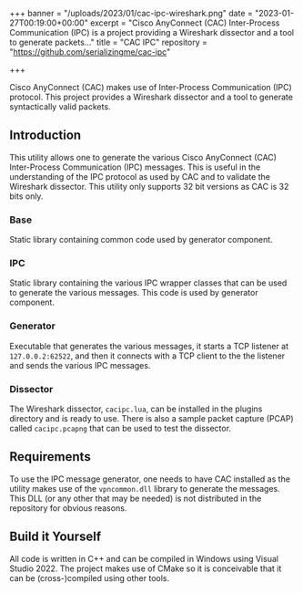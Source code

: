 +++
banner = "/uploads/2023/01/cac-ipc-wireshark.png"
date = "2023-01-27T00:19:00+00:00"
excerpt = "Cisco AnyConnect (CAC) Inter-Process Communication (IPC) is a project providing a Wireshark dissector and a tool to generate packets..."
title = "CAC IPC"
repository = "https://github.com/serializingme/cac-ipc"

+++

Cisco AnyConnect (CAC) makes use of Inter-Process Communication (IPC) protocol. This project provides a Wireshark dissector and a tool to generate syntactically valid packets.

<!--more-->

## Introduction

This utility allows one to generate the various Cisco AnyConnect (CAC) Inter-Process Communication (IPC) messages. This is useful in the understanding of the IPC protocol as used by CAC and to validate the Wireshark dissector. This utility only supports 32 bit versions as CAC is 32 bits only.

### Base

Static library containing common code used by generator component.

### IPC

Static library containing the various IPC wrapper classes that can be used to generate the various messages. This code is used by generator component.

### Generator

Executable that generates the various messages, it starts a TCP listener at `127.0.0.2:62522`, and then it connects with a TCP client to the the listener and sends the various IPC messages.

### Dissector

The Wireshark dissector, `cacipc.lua`, can be installed in the plugins directory and is ready to use. There is also a sample packet capture (PCAP) called `cacipc.pcapng` that can be used to test the dissector.

## Requirements

To use the IPC message generator, one needs to have CAC installed as the utility makes use of the `vpncommon.dll` library to generate the messages. This DLL (or any other that may be needed) is not distributed in the repository for obvious reasons.

## Build it Yourself

All code is written in C++ and can be compiled in Windows using Visual Studio 2022. The project makes use of CMake so it is conceivable that it can be (cross-)compiled using other tools.
